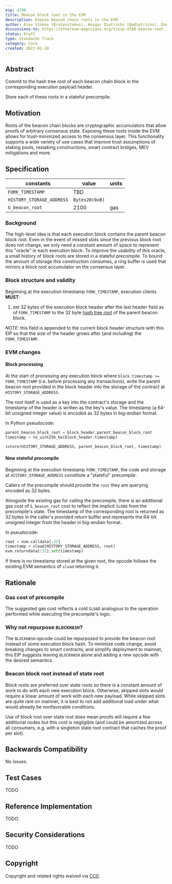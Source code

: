 ```yaml
---
eip: 4788
title: Beacon block root in the EVM
description: Expose beacon chain roots in the EVM
author: Alex Stokes (@ralexstokes), Ansgar Dietrichs (@adietrichs), Danny Ryan (@djrtwo)
discussions-to: https://ethereum-magicians.org/t/eip-4788-beacon-root-in-evm/8281
status: Draft
type: Standards Track
category: Core
created: 2022-02-10
---
```


## Abstract

Commit to the hash tree root of each beacon chain block in the corresponding execution payload header.

Store each of these roots in a stateful precompile.

## Motivation

Roots of the beacon chain blocks are cryptographic accumulators that allow proofs of arbitrary consensus state.
Exposing these roots inside the EVM allows for trust-minimized access to the consensus layer.
This functionality supports a wide variety of use cases that improve trust assumptions of staking pools,
restaking constructions, smart contract bridges, MEV mitigations and more.

## Specification

| constants                    | value                                        | units
|---                           |---                                           |---
| `FORK_TIMESTAMP`             | TBD                                          |
| `HISTORY_STORAGE_ADDRESS`    | `Bytes20(0xB)`                               |
| `G_beacon_root`              | 2100                                         | gas

### Background

The high-level idea is that each execution block contains the parent beacon block root. Even in the event of missed slots since the previous block root does not change,
we only need a constant amount of space to represent this "oracle" in each execution block. To improve the usability of this oracle, a small history of block roots
are stored in a stateful precompile.
To bound the amount of storage this construction consumes, a ring buffer is used that mirrors a block root accumulator on the consensus layer.

### Block structure and validity

Beginning at the execution timestamp `FORK_TIMESTAMP`, execution clients **MUST**:

1. set 32 bytes of the execution block header after the last header field as of `FORK_TIMESTAMP` to the 32 byte [hash tree root](https://github.com/ethereum/consensus-specs/blob/fa09d896484bbe240334fa21ffaa454bafe5842e/ssz/simple-serialize.md#merkleization) of the parent beacon block.

*NOTE*: this field is appended to the current block header structure with this EIP so that the size of the header grows after (and including) the `FORK_TIMESTAMP`.

### EVM changes

#### Block processing

At the start of processing any execution block where `block.timestamp >= FORK_TIMESTAMP` (i.e. before processing any transactions),
write the parent beacon root provided in the block header into the storage of the contract at `HISTORY_STORAGE_ADDRESS`.

The root itself is used as a key into the contract's storage and the timestamp of the header is written as the key's value.
The timestamp (a 64-bit unsigned integer value) is encoded as 32 bytes in big-endian format.

In Python pseudocode:

```python
parent_beacon_block_root = block_header.parent_beacon_block_root
timestamp = to_uint256_be(block_header.timestamp)

sstore(HISTORY_STORAGE_ADDRESS, parent_beacon_block_root, timestamp)
```

#### New stateful precompile

Beginning at the execution timestamp `FORK_TIMESTAMP`, the code and storage at `HISTORY_STORAGE_ADDRESS` constitute a "stateful" precompile.

Callers of the precompile should provide the `root` they are querying encoded as 32 bytes.

Alongside the existing gas for calling the precompile, there is an additional gas cost of `G_beacon_root` cost to reflect the implicit `SLOAD` from
the precompile's state. The timestamp of the corresponding root is returned as 32 bytes in the caller's provided return buffer and represents the
64-bit unsigned integer from the header in big-endian format.

In pseudocode:

```python
root = evm.calldata[:32]
timestamp = sload(HISTORY_STORAGE_ADDRESS, root)
evm.returndata[:32].set(timestamp)
```

If there is no timestamp stored at the given root, the opcode follows the existing EVM semantics of `sload` returning `0`.

## Rationale

### Gas cost of precompile

The suggested gas cost reflects a cold `SLOAD` analogous to the operation performed while executing the precompile's logic.

### Why not repurpose `BLOCKHASH`?

The `BLOCKHASH` opcode could be repurposed to provide the beacon root instead of some execution block hash.
To minimize code change, avoid breaking changes to smart contracts, and simplify deployment to mainnet, this EIP suggests leaving `BLOCKHASH` alone and adding a new opcode with the desired semantics.

### Beacon block root instead of state root

Block roots are preferred over state roots so there is a constant amount of work to do with each new execution block. Otherwise, skipped slots would require
a linear amount of work with each new payload. While skipped slots are quite rare on mainnet, it is best to not add additional load under what would already
be nonfavorable conditions.

Use of block root over state root does mean proofs will require a few additional nodes but this cost is negligible (and could be amortized across all consumers,
e.g. with a singleton state root contract that caches the proof per slot).

## Backwards Compatibility

No issues.

## Test Cases

TODO

## Reference Implementation

TODO

## Security Considerations

TODO

## Copyright

Copyright and related rights waived via [CC0](../LICENSE.md).
